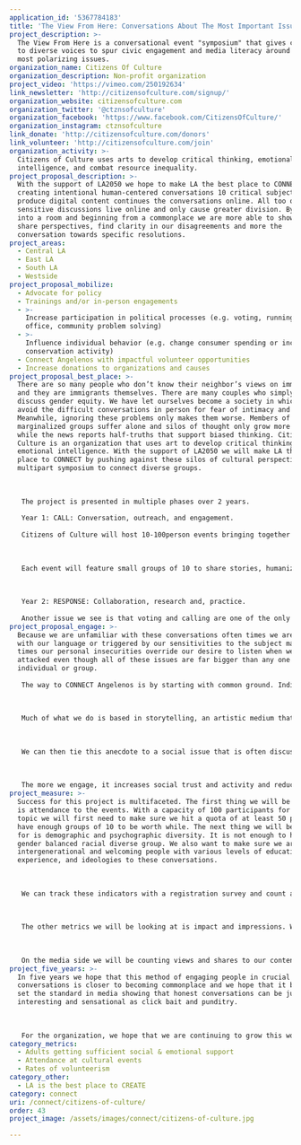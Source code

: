 ```yaml
---
application_id: '5367784183'
title: 'The View From Here: Conversations About The Most Important Issues Of Our Time'
project_description: >-
  The View From Here is a conversational event "symposium" that gives credence
  to diverse voices to spur civic engagement and media literacy around society's
  most polarizing issues.
organization_name: Citizens Of Culture
organization_description: Non-profit organization
project_video: 'https://vimeo.com/250192634'
link_newsletter: 'http://citizensofculture.com/signup/'
organization_website: citizensofculture.com
organization_twitter: '@ctznsofculture'
organization_facebook: 'https://www.facebook.com/CitizensOfCulture/'
organization_instagram: ctznsofculture
link_donate: 'http://citizensofculture.com/donors'
link_volunteer: 'http://citizensofculture.com/join'
organization_activity: >-
  Citizens of Culture uses arts to develop critical thinking, emotional
  intelligence, and combat resource inequality.
project_proposal_description: >-
  With the support of LA2050 we hope to make LA the best place to CONNECT by
  creating intentional human-centered conversations 10 critical subjects and
  produce digital content continues the conversations online. All too often
  sensitive discussions live online and only cause greater division. By bringing
  into a room and beginning from a commonplace we are more able to show empathy,
  share perspectives, find clarity in our disagreements and more the
  conversation towards specific resolutions.
project_areas:
  - Central LA
  - East LA
  - South LA
  - Westside
project_proposal_mobilize:
  - Advocate for policy
  - Trainings and/or in-person engagements
  - >-
    Increase participation in political processes (e.g. voting, running for
    office, community problem solving)
  - >-
    Influence individual behavior (e.g. change consumer spending or increase
    conservation activity)
  - Connect Angelenos with impactful volunteer opportunities
  - Increase donations to organizations and causes
project_proposal_best_place: >-
  There are so many people who don’t know their neighbor’s views on immigration,
  and they are immigrants themselves. There are many couples who simply do not
  discuss gender equity. We have let ourselves become a society in which we
  avoid the difficult conversations in person for fear of intimacy and offense.
  Meanwhile, ignoring these problems only makes them worse. Members of
  marginalized groups suffer alone and silos of thought only grow more divided
  while the news reports half-truths that support biased thinking. Citizens Of
  Culture is an organization that uses art to develop critical thinking and
  emotional intelligence. With the support of LA2050 we will make LA the best
  place to CONNECT by pushing against these silos of cultural perspective with a
  multipart symposium to connect diverse groups.
   
   
   
   The project is presented in multiple phases over 2 years.
   
   Year 1: CALL: Conversation, outreach, and engagement. 
   
   Citizens of Culture will host 10-100person events bringing together Angelenos for intentional conversation. This means that 1,000 people in total will gather to discuss Racial Justice, Net Neutrality, Gender Equity, Technological Unemployment, Housing& Homelessness, Immigration, Religion/Spirituality, Economic Inequality, Climate Change, and Fake News/ Political Polarization.
   
   
   
   Each event will feature small groups of 10 to share stories, humanize each discussion , center individual impact on the larger topic, which is often missing from political debate. The stories and experiences shared here will be highlighted to the groups of 100 to speak on how these human stories may have hit home or shifted perspective. Recap videos of the events will model how face to face conversation can be used to build shared values and bring the discussions to larger audiences. Each clip will end with local organizations working on solutions that are accepting donations and volunteers.
   
   
   
   Year 2: RESPONSE: Collaboration, research and, practice.
   
   Another issue we see is that voting and calling are one of the only ways individuals can speak to institutions but both are individual pursuits. We need to draft consensus based suggestions that express public concerns to our schools, businesses, government, and cultural institutions, that answer 'What can be put into practice?" from our conversations. In the second year we will focus on 4 topics that were most engaged in from Year 1 and speak Truth to Power. The selected topics will comprise 4 cohorts to will convene in LA’s 4 corners North (NorthEast LA) South (South Los Angeles) East, (Hollywood, & Silverlake) and West ( Santa Monica, Venice). Each of these cohorts will reflect on the discussions from Year 1 and identify agreements or best practices that support modern etiquette and best practices for how the public would like to engage with institutions like government and business. These sessions will result in public letters as white papers and testimonial videos to be distributed directly to these institutions.
project_proposal_engage: >-
  Because we are unfamiliar with these conversations often times we are clumsy
  with our language or triggered by our sensitivities to the subject matter. At
  times our personal insecurities override our desire to listen when we feel
  attacked even though all of these issues are far bigger than any one
  individual or group.
   
   The way to CONNECT Angelenos is by starting with common ground. Individual passion for Los Angeles to be an amazing place for themselves and their families. This is an idea we can all get behind and refer back to as an agreement. We will talk to people who are not already talking about these issues by leveraging those people who are passionate to bring in new voices. We will ask specific invitees to bring one or two friends to participate and we will separate them into different groups.
   
   
   
   Much of what we do is based in storytelling, an artistic medium that asks the individual to share a related anecdote that highlights their experience and perspective.
   
   
   
   We can then tie this anecdote to a social issue that is often discussed in terms of policy or economy and look at the human impact of the decisions we make as voters on the macro level. 
   
   
   
   The more we engage, it increases social trust and activity and reduces polarity.The content we create shows that it is possible to have productive heartfelt dialogue around hot button issues as a clear challenge to media outlets that stoke polarization. We connect by coming together.
project_measure: >-
  Success for this project is multifaceted. The first thing we will be tracking
  is attendance to the events. With a capacity of 100 participants for each
  topic we will first need to make sure we hit a quota of at least 50 people to
  have enough groups of 10 to be worth while. The next thing we will be looking
  for is demographic and psychographic diversity. It is not enough to have a
  gender balanced racial diverse group. We also want to make sure we are
  intergenerational and welcoming people with various levels of education,
  experience, and ideologies to these conversations. 
   
   
   
   We can track these indicators with a registration survey and count attendance.
   
   
   
   The other metrics we will be looking at is impact and impressions. We would like to be sure that the program itself is impactful for attendees so we will be asking for some feedback after the event and following up with volunteer groups to see if we have actually driven any new participation.
   
   
   
   On the media side we will be counting views and shares to our content customarily but we will also be keeping an eye on our social media and newsletter sign-ups during the campaigns to see if we are generating more interest in they kinds of conversations at large.
project_five_years: >-
  In five years we hope that this method of engaging people in crucial
  conversations is closer to becoming commonplace and we hope that it begins to
  set the standard in media showing that honest conversations can be just as
  interesting and sensational as click bait and punditry.
   
   
   
   For the organization, we hope that we are continuing to grow this work in Los Angeles and connect similar conversations to cities across the globe. It is our belief that the more that we
category_metrics:
  - Adults getting sufficient social & emotional support
  - Attendance at cultural events
  - Rates of volunteerism
category_other:
  - LA is the best place to CREATE
category: connect
uri: /connect/citizens-of-culture/
order: 43
project_image: /assets/images/connect/citizens-of-culture.jpg

---
```

